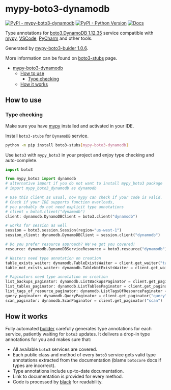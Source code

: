 # mypy-boto3-dynamodb

[![PyPI - mypy-boto3-dynamodb](https://img.shields.io/pypi/v/mypy-boto3-dynamodb.svg?color=blue)](https://pypi.org/project/mypy-boto3-dynamodb)
[![PyPI - Python Version](https://img.shields.io/pypi/pyversions/mypy-boto3-dynamodb.svg?color=blue)](https://pypi.org/project/mypy-boto3-dynamodb)
[![Docs](https://img.shields.io/readthedocs/mypy-boto3-builder.svg?color=blue)](https://mypy-boto3-builder.readthedocs.io/)

Type annotations for
[boto3.DynamoDB 1.12.35](https://boto3.amazonaws.com/v1/documentation/api/1.12.35/reference/services/dynamodb.html#DynamoDB) service
compatible with [mypy](https://github.com/python/mypy), [VSCode](https://code.visualstudio.com/),
[PyCharm](https://www.jetbrains.com/pycharm/) and other tools.

Generated by [mypy-boto3-buider 1.0.6](https://github.com/vemel/mypy_boto3_builder).

More information can be found on [boto3-stubs](https://pypi.org/project/boto3-stubs/) page.

- [mypy-boto3-dynamodb](#mypy-boto3-dynamodb)
  - [How to use](#how-to-use)
    - [Type checking](#type-checking)
  - [How it works](#how-it-works)

## How to use

### Type checking

Make sure you have [mypy](https://github.com/python/mypy) installed and activated in your IDE.

Install `boto3-stubs` for `DynamoDB` service.

```bash
python -m pip install boto3-stubs[mypy-boto3-dynamodb]
```

Use `boto3` with `mypy_boto3` in your project and enjoy type checking and auto-complete.

```python
import boto3

from mypy_boto3 import dynamodb
# alternative import if you do not want to install mypy_boto3 package
# import mypy_boto3_dynamodb as dynamodb

# Use this client as usual, now mypy can check if your code is valid.
# Check if your IDE supports function overloads,
# you probably do not need explicit type annotations
# client = boto3.client("dynamodb")
client: dynamodb.DynamoDBClient = boto3.client("dynamodb")

# works for session as well
session = boto3.session.Session(region="us-west-1")
session_client: dynamodb.DynamoDBClient = session.client("dynamodb")

# Do you prefer resource approach? We've got you covered!
resource: dynamodb.DynamoDBServiceResource = boto3.resource("dynamodb")

# Waiters need type annotation on creation
table_exists_waiter: dynamodb.TableExistsWaiter = client.get_waiter("table_exists")
table_not_exists_waiter: dynamodb.TableNotExistsWaiter = client.get_waiter("table_not_exists")

# Paginators need type annotation on creation
list_backups_paginator: dynamodb.ListBackupsPaginator = client.get_paginator("list_backups")
list_tables_paginator: dynamodb.ListTablesPaginator = client.get_paginator("list_tables")
list_tags_of_resource_paginator: dynamodb.ListTagsOfResourcePaginator = client.get_paginator("list_tags_of_resource")
query_paginator: dynamodb.QueryPaginator = client.get_paginator("query")
scan_paginator: dynamodb.ScanPaginator = client.get_paginator("scan")
```

## How it works

Fully automated [builder](https://github.com/vemel/mypy_boto3_builder) carefully generates
type annotations for each service, patiently waiting for `boto3` updates. It delivers
a drop-in type annotations for you and makes sure that:

- All available `boto3` services are covered.
- Each public class and method of every `boto3` service gets valid type annotations
  extracted from the documentation (blame `botocore` docs if types are incorrect).
- Type annotations include up-to-date documentation.
- Link to documentation is provided for every method.
- Code is processed by [black](https://github.com/psf/black) for readability.